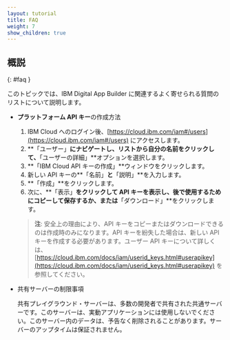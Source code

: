 ```yaml
---
layout: tutorial
title: FAQ
weight: 7
show_children: true
---
```

<!-- NLS_CHARSET=UTF-8 -->
## 概説
{: #faq }

このトピックでは、IBM Digital App Builder に関連するよく寄せられる質問のリストについて説明します。

* **プラットフォーム API キー**の作成方法

    1. IBM Cloud へのログイン後、[https://cloud.ibm.com/iam#/users](https://cloud.ibm.com/iam#/users) にアクセスします。
    2. **「ユーザー」**にナビゲートし、リストから自分の名前をクリックして、**「ユーザーの詳細」**オプションを選択します。
    3. **「IBM Cloud API キーの作成」**ウィンドウをクリックします。
    3. 新しい API キーの**「名前」**と**「説明」**を入力します。
    4. **「作成」**をクリックします。
    4. 次に、**「表示」**をクリックして API キーを表示し、後で使用するためにコピーして保存するか、または**「ダウンロード」**をクリックします。

    >**注**: 安全上の理由により、API キーをコピーまたはダウンロードできるのは作成時のみになります。API キーを紛失した場合は、新しい API キーを作成する必要があります。ユーザー API キーについて詳しくは、[https://cloud.ibm.com/docs/iam/userid_keys.html#userapikey](https://cloud.ibm.com/docs/iam/userid_keys.html#userapikey) を参照してください。

* 共有サーバーの制限事項

    共有プレイグラウンド・サーバーは、多数の開発者で共有された共通サーバーです。このサーバーは、実動アプリケーションには使用しないでください。このサーバー内のデータは、予告なく削除されることがあります。サーバーのアップタイムは保証されません。

